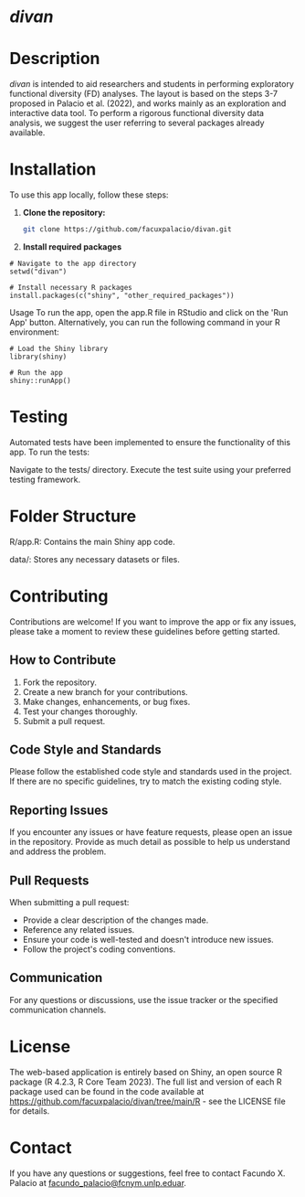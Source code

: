 # ***divan*** 

# Description
*divan* is intended to aid researchers and students in performing exploratory functional diversity (FD) analyses. The layout is based on the steps 3-7 proposed in Palacio et al. (2022), and works mainly as an exploration and interactive data tool. To perform a rigorous functional diversity data analysis, we suggest the user referring to several packages already available.

# Installation
To use this app locally, follow these steps:

1. **Clone the repository:**
   ```bash
   git clone https://github.com/facuxpalacio/divan.git


2. **Install required packages**
```
# Navigate to the app directory
setwd("divan")

# Install necessary R packages
install.packages(c("shiny", "other_required_packages"))
```

Usage
To run the app, open the app.R file in RStudio and click on the 'Run App' button. Alternatively, you can run the following command in your R environment:

```
# Load the Shiny library
library(shiny)

# Run the app
shiny::runApp()
```

# Testing
Automated tests have been implemented to ensure the functionality of this app. To run the tests:

Navigate to the tests/ directory.
Execute the test suite using your preferred testing framework.

# Folder Structure
R/app.R: Contains the main Shiny app code.

data/: Stores any necessary datasets or files.

# Contributing
Contributions are welcome! If you want to improve the app or fix any issues, please take a moment to review these guidelines before getting started.

## How to Contribute

1. Fork the repository.
2. Create a new branch for your contributions.
3. Make changes, enhancements, or bug fixes.
4. Test your changes thoroughly.
5. Submit a pull request.

## Code Style and Standards

Please follow the established code style and standards used in the project. If there are no specific guidelines, try to match the existing coding style.

## Reporting Issues

If you encounter any issues or have feature requests, please open an issue in the repository. Provide as much detail as possible to help us understand and address the problem.

## Pull Requests

When submitting a pull request:

- Provide a clear description of the changes made.
- Reference any related issues.
- Ensure your code is well-tested and doesn't introduce new issues.
- Follow the project's coding conventions.

## Communication

For any questions or discussions, use the issue tracker or the specified communication channels.

# License
The web-based application is entirely based on Shiny, an open source R package (R 4.2.3, R Core Team 2023). The full list and version of each R package used can be found in the code available at https://github.com/facuxpalacio/divan/tree/main/R - see the LICENSE file for details.

# Contact
If you have any questions or suggestions, feel free to contact Facundo X. Palacio at facundo_palacio@fcnym.unlp.eduar.


